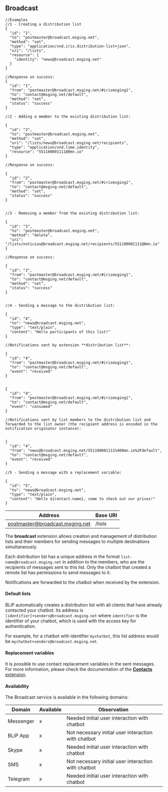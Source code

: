 ## Broadcast

```http
//Examples
//1 - Creating a distribution list
{  
  "id": "1",
  "to": "postmaster@broadcast.msging.net",
  "method": "set",
  "type": "application/vnd.iris.distribution-list+json",
  "uri": "/lists",
  "resource": {  
    "identity": "news@broadcast.msging.net"
  }
}

//Response on success:
{
  "id": "1",
  "from": "postmaster@broadcast.msging.net/#irismsging1",
  "to": "contact@msging.net/default",
  "method": "set",
  "status": "success"
}

//2 - Adding a member to the existing distribution list:

{  
  "id": "2",
  "to": "postmaster@broadcast.msging.net",
  "method": "set",
  "uri": "/lists/news@broadcast.msging.net/recipients",
  "type": "application/vnd.lime.identity",
  "resource": "551100001111@0mn.io"
}

//Response on success:

{
  "id": "2",
  "from": "postmaster@broadcast.msging.net/#irismsging1",
  "to": "contact@msging.net/default",
  "method": "set",
  "status": "success"
}


//3 - Removing a member from the existing distribution list:

{  
  "id": "3",
  "to": "postmaster@broadcast.msging.net",
  "method": "delete",
  "uri": "/lists/noticias@broadcast.msging.net/recipients/551100001111@0mn.io"
}

//Response on success:

{
  "id": "3",
  "from": "postmaster@broadcast.msging.net/#irismsging1",
  "to": "contact@msging.net/default",
  "method": "set",
  "status": "success"
}


//4 - Sending a message to the distribution list:

{  
  "id": "4",
  "to": "news@broadcast.msging.net",
  "type": "text/plain",
  "content": "Hello participants of this list!"
}

//Notifications sent by extension **distribution list**:

{
  "id": "4",
  "from": "postmaster@broadcast.msging.net/#irismsging1",
  "to": "contact@msging.net/default",
  "event": "received"
}


{
  "id": "4",
  "from": "postmaster@broadcast.msging.net/#irismsging1",
  "to": "contact@msging.net/default",
  "event": "consumed"
}

//Notifications sent by list members to the distribution list and forwarded to the list owner (the recipient address is encoded in the notification originator instance):


{
  "id": "4",
  "from": "news@broadcast.msging.net/551100001111%400mn.io%2Fdefault",
  "to": "contact@msging.net/default",
  "event": "received"
}

//5 - Sending a message with a replacement variable:

{  
  "id": "5",
  "to": "news@broadcast.msging.net",
  "type": "text/plain",
  "content": "Hello ${contact.name}, come to check out our prices!"
}
```


| Address                         | Base URI     |
|---------------------------------|--------------|
| postmaster@broadcast.msging.net | /lists       |

The **broadcast** extension allows creation and management of distribution lists and their members for sending messages to multiple destinations simultaneously. 

Each distribution list has a unique address in the format `list-name@broadcast.msging.net` in addition to the members, who are the recipients of messages sent to this list. Only the chatbot that created a remote list has permissions to send messages to it.

Notifications are forwarded to the chatbot when received by the extension.

#### Default lists

BLiP automatically creates a distribution list with all clients that have already contacted your chatbot. Its address is `[identifier]+senders@broadcast.msging.net` where `identifier` is the identifier of your chatbot, which is used with the access key for authentication.

For example, for a chatbot with identifier `mychatbot`, this list address would be `mychatbot+senders@broadcast.msging.net`.

#### Replacement variables

It is possible to use contact replacement variables in the sent messages. For more information, please check the documentation of the [**Contacts** extension](https://portal.blip.ai/#/docs/extensions/contacts).




#### Availability

The Broadcast service is available in the following domains:

|Domain     |Available  |Observation                                            |
|---	      |---	      |---                                                    |
|Messenger  |x          |Needed initial user interaction with chatbot           |
|BLiP App   |x          |Not necessary initial user interaction with chatbot    |
|Skype      |x          |Needed initial user interaction with chatbot           |
|SMS        |x          |Not necessary initial user interaction with chatbot    |
|Telegram   |x          |Needed initial user interaction with chatbot           |
